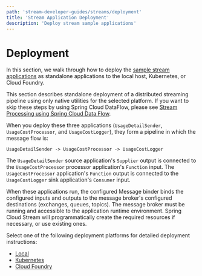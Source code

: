 ```yaml
---
path: 'stream-developer-guides/streams/deployment'
title: 'Stream Application Deployment'
description: 'Deploy stream sample applications'
---
```


# Deployment

In this section, we walk through how to deploy the [sample stream applications](%currentPath%/stream-developer-guides/streams/standalone-stream-sample) as standalone applications to the local host, Kubernetes, or Cloud Foundry.

<!--TIP-->

This section describes standalone deployment of a distributed streaming pipeline using only native utilities for the selected platform. If you want to skip these steps by using Spring Cloud DataFlow, please see [Stream Processing using Spring Cloud Data Flow](%currentPath%/stream-developer-guides/streams/data-flow-stream/).

<!--END_TIP-->

When you deploy these three applications (`UsageDetailSender`, `UsageCostProcessor`, and `UsageCostLogger`), they form a pipeline in which the message flow is:

```
UsageDetailSender -> UsageCostProcessor -> UsageCostLogger
```

The `UsageDetailSender` source application's `Supplier` output is connected to the `UsageCostProcessor` processor application's `Function` input.
The `UsageCostProcessor` application's `Function` output is connected to the `UsageCostLogger` sink application's `Consumer` input.

When these applications run, the configured Message binder binds the configured inputs and outputs to the message broker's configured destinations (exchanges, queues, topics). The message broker must be running and accessible to the application runtime environment. Spring Cloud Stream will programmatically create the required resources if necessary, or use existing ones.

Select one of the following deployment platforms for detailed deployment instructions:

- [Local](%currentPath%/stream-developer-guides/streams/deployment/local)
- [Kubernetes](%currentPath%/stream-developer-guides/streams/deployment/kubernetes)
- [Cloud Foundry](%currentPath%/stream-developer-guides/streams/deployment/cloudfoundry)
